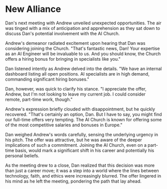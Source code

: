 # New Alliance

Dan's next meeting with Andrew unveiled unexpected opportunities. The air was tinged with a mix of anticipation and apprehension as they sat down to discuss Dan's potential involvement with the AI Church.

Andrew's demeanor radiated excitement upon hearing that Dan was considering joining the Church. "That's fantastic news, Dan! Your expertise as an AI Engineer will be invaluable to us. And you should know, the Church offers a hiring bonus for bringing in specialists like you."

Dan listened intently as Andrew delved into the details. "We have an internal dashboard listing all open positions. AI specialists are in high demand, commanding significant hiring bonuses."

Dan, however, was quick to clarify his stance. "I appreciate the offer, Andrew, but I'm not looking to leave my current job. I could consider remote, part-time work, though."

Andrew's expression briefly clouded with disappointment, but he quickly recovered. "That's certainly an option, Dan. But I have to say, you might find our full-time offers very tempting. The AI Church is known for offering some of the most competitive salaries and bonuses in Europe."

Dan weighed Andrew's words carefully, sensing the underlying urgency in his pitch. The offer was attractive, but he was aware of the deeper implications of such a commitment. Joining the AI Church, even on a part-time basis, would mark a significant shift in his career and potentially his personal beliefs.

As the meeting drew to a close, Dan realized that this decision was more than just a career move; it was a step into a world where the lines between technology, faith, and ethics were increasingly blurred. The offer lingered in his mind as he left the meeting, pondering the path that lay ahead.
